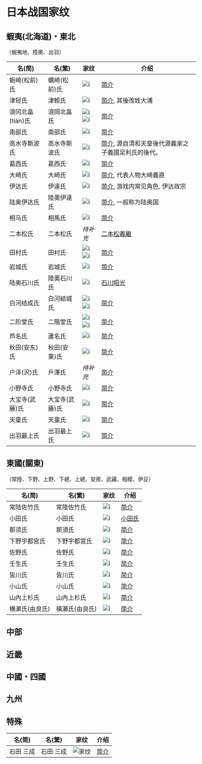 # 日本战国家纹

## 蝦夷(北海道)・東北

（蝦夷地、陸奧、出羽）

名(简) | 名(繁) | 家纹 | 介绍
------------ | ------------ | ------------- | -------------
蛎崎(松前)氏 | 蠣崎(松前)氏 | ![i](img/蛎崎氏.jpg) | [简介](https://baike.baidu.com/item/%E8%9B%8E%E5%B4%8E%E6%B0%8F/24431389)
津轻氏 | 津輕氏 | ![i](/img/津輕氏.jpg) | [简介](https://zh.wikipedia.org/wiki/%E6%B4%A5%E8%BC%95%E6%B0%8F), 其後改姓大浦
浪冈北畠(tián)氏 | 浪岡北畠氏 | ![i](img/北畠氏-1.jpg) ![i](img/北畠氏-2.jpg) | [简介](https://baike.baidu.com/item/%E6%B5%AA%E5%86%88%E5%8C%97%E7%95%A0%E6%B0%8F/13826825?fr=aladdin)
南部氏 | 南部氏 | ![i](img/南部氏.jpg) | [简介](https://baike.baidu.com/item/%E5%8D%97%E9%83%A8%E6%B0%8F/3461622?fr=aladdin)
高水寺斯波氏 | 高水寺斯波氏 | ![i](img/斯波氏.jpg) | [简介](https://zh.wikipedia.org/wiki/%E6%96%AF%E6%B3%A2%E6%B0%8F), 源自清和天皇後代源義家之子義國足利氏的後代。
葛西氏 | 葛西氏 | ![i](img/葛西氏.jpg) | [简介](https://baike.baidu.com/item/%E8%91%9B%E8%A5%BF%E6%B0%8F/23674166?fr=aladdin)
大崎氏 | 大崎氏 | ![i](img/大崎氏.jpg) | [简介](https://zh.wikipedia.org/wiki/%E5%A4%A7%E5%B4%8E%E7%BE%A9%E7%9B%B4), 代表人物大崎義直
伊达氏 | 伊達氏 | ![i](img/伊达氏.jpg) | [简介](https://zh.wikipedia.org/wiki/%E4%BC%8A%E9%81%94%E6%B0%8F), 游戏内常见角色, 伊达政宗
陆奥伊达氏 | 陸奧伊達氏 | ![i](img/陸奧伊達氏.jpg) | [简介](https://zh.wikipedia.org/wiki/%E9%99%B8%E5%A5%A7%E5%9C%8B), 一般称为陆奥国
相马氏 | 相馬氏 | ![i](img/相馬氏.jpg) | [简介](https://baike.baidu.com/item/%E7%9B%B8%E9%A9%AC%E6%B0%8F/4266767)
二本松氏 | 二本松氏 | *待补充*| [二本松義繼](https://zh.wikipedia.org/wiki/%E4%BA%8C%E6%9C%AC%E6%9D%BE%E7%BE%A9%E7%B9%BC)
田村氏 | 田村氏 | ![i](img/田村氏-1.jpg) ![i](img/田村氏-2.jpg) | [简介](https://baike.baidu.com/item/%E7%94%B0%E6%9D%91%E6%B0%8F/1588956?fr=aladdin)
岩城氏 | 岩城氏 | ![i](img/岩城氏.jpg) | [简介](http://www.newtenka.cn/daming/02/wujiang/12/12.htm)
陆奥石川氏 | 陸奧石川氏 | ![i](img/陸奧石川氏.jpg) | [石川昭光](https://zh.wikipedia.org/wiki/%E7%9F%B3%E5%B7%9D%E6%98%AD%E5%85%89)
白河结成氏 | 白河結城氏 | ![i](img/白河結城氏-1.jpg) ![i](img/白河結城氏-2.jpg) | [简介](https://www.douban.com/note/606698633/)
二阶堂氏 | 二階堂氏 | ![i](img/二阶堂-1.jpg) ![i](img/二阶堂-2.jpg) | [简介](https://baike.baidu.com/item/%E4%BA%8C%E9%98%B6%E5%A0%82%E6%B0%8F/3461022?fr=aladdin)
芦名氏 | 蘆名氏 | ![i](img/蘆名氏.jpg) | [简介](https://baike.baidu.com/item/%E8%8A%A6%E5%90%8D%E6%B0%8F/3461451?fr=aladdin)
秋田(安东)氏 | 秋田(安東)氏 | ![i](img/秋田安东氏.jpg) | [简介](https://ja.wikipedia.org/wiki/%E5%AE%89%E6%9D%B1%E6%B0%8F)
户泽(沢)氏 | 戶澤氏 | *待补充* | [简介](https://baike.baidu.com/item/%E6%88%B7%E6%B3%BD%E6%B0%8F/128410?fr=aladdin)
小野寺氏 | 小野寺氏 | ![i](img/小野寺氏.jpg) | [简介](https://baike.baidu.com/item/%E5%B0%8F%E9%87%8E%E5%AF%BA%E6%B0%8F/1500551?fr=aladdin)
大宝寺(武藤)氏 | 大宝寺(武藤)氏 | ![i](img/大宝寺武藤氏.jpg) | [简介](http://www.newtenka.cn/daming/02/wujiang/06/06.htm)
天童氏 | 天童氏 | ![i](img/天童氏.jpg) | [简介](https://baike.baidu.com/item/%E5%A4%A9%E7%AB%A5%E6%B0%8F/4666779?fr=aladdin)
出羽最上氏 | 出羽最上氏 | ![i](img/出羽最上氏.jpg) | [简介](https://zh.wikipedia.org/wiki/%E6%9C%80%E4%B8%8A%E6%B0%8F)

## 東國(關東)

（常陸、下野、上野、下總、上總、安房、武藏、相模、伊豆）

名(简) | 名(繁) | 家纹 | 介绍
------------ | ------------ | ------------- | -------------
常陆佐竹氏 | 常陸佐竹氏 | ![i](img/常陆佐竹氏.jpg) | [简介](https://zh.wikipedia.org/wiki/%E4%BD%90%E7%AB%B9%E6%B0%8F)
小田氏 | 小田氏 | ![i](img/小田氏.jpg) | [小田氏](https://ja.wikipedia.org/wiki/%E5%B0%8F%E7%94%B0%E6%B0%8F)
那须氏 | 那須氏 | ![i](img/那须氏.png) | [简介](https://baike.baidu.com/item/%E9%82%A3%E9%A1%BB%E6%B0%8F/1745111?fr=aladdin)
下野宇都宫氏 | 下野宇都宮氏 | ![i](img/下野宇都宫氏.jpg) | [简介](https://baike.baidu.com/item/%E5%AE%87%E9%83%BD%E5%AE%AB%E6%B0%8F/10392002?fr=aladdin)
佐野氏 | 佐野氏 | ![i](img/佐野氏.jpg) | [简介](https://zh.wikipedia.org/wiki/%E4%BD%90%E9%87%8E%E6%B0%8F)
壬生氏 | 壬生氏 | ![i](img/壬生氏.png) | [简介](https://ja.wikipedia.org/wiki/%E5%A3%AC%E7%94%9F%E6%B0%8F)
皆川氏 | 皆川氏 | ![i](img/皆川氏.png) | [简介](https://ja.wikipedia.org/wiki/%E7%9A%86%E5%B7%9D%E6%B0%8F)
小山氏 | 小山氏 | ![i](img/小山氏.png) | [简介](https://ja.wikipedia.org/wiki/%E5%B0%8F%E5%B1%B1%E6%B0%8F)
山內上杉氏 | 山內上杉氏 | ![i](img/山內上杉氏.png) | [简介](https://zh.wikipedia.org/wiki/%E4%B8%8A%E6%9D%89%E6%B0%8F)
横濑氏(由良氏) | 橫瀨氏(由良氏) | ![i](img/由良氏.jpg) | [简介](http://www2.harimaya.com/sengoku/html/yura_k.html)



















## 中部

## 近畿

## 中國・四國

## 九州

## 特殊

名(简) | 名(繁) | 家纹 | 介绍
------------ | ------------ | ------------- | -------------
石田 三成 | 石田 三成 | ![家纹](/img/石田三成.jpg) | [简介](https://zh.wikipedia.org/wiki/%E7%9F%B3%E7%94%B0%E4%B8%89%E6%88%90)

